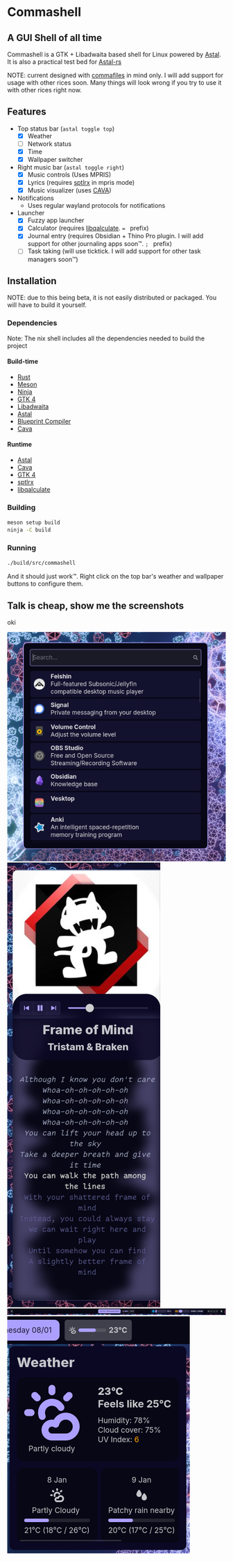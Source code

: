 # Commashell

## A GUI Shell of all time

Commashell is a GTK + Libadwaita based shell for Linux powered by [Astal](https://aylur.github.io/astal/).
It is also a practical test bed for [Astal-rs](https://github.com/Suya1671/astal-rs)

NOTE: current designed with [commafiles](https://github.com/Suya1671/commafiles) in mind only.
I will add support for usage with other rices soon. Many things will look wrong if you try to use it with other rices right now.

## Features

- Top status bar (`astal toggle top`)
  - [x] Weather
  - [ ] Network status
  - [x] Time
  - [x] Wallpaper switcher
- Right music bar (`astal toggle right`)
  - [x] Music controls (Uses MPRIS)
  - [x] Lyrics (requires [sptlrx](https://github.com/raitonoberu/sptlrx) in mpris mode)
  - [x] Music visualizer (uses [CAVA](https://github.com/karlstav/cava))
- Notifications
  - Uses regular wayland protocols for notifications
- Launcher
  - [x] Fuzzy app launcher
  - [x] Calculator (requires [libqalculate](https://qalculate.github.io/). `= ` prefix)
  - [x] Journal entry (requires Obsidian + Thino Pro plugin. I will add support for other journaling apps soon:tm:. `; ` prefix)
  - [ ] Task taking (will use ticktick. I will add support for other task managers soon:tm:)

## Installation
NOTE: due to this being beta, it is not easily distributed or packaged. You will have to build it yourself.

### Dependencies
Note: The nix shell includes all the dependencies needed to build the project

#### Build-time
- [Rust](https://rust-lang.org)
- [Meson](https://mesonbuild.com)
- [Ninja](https://ninja-build.org)
- [GTK 4](https://gtk.org)
- [Libadwaita](https://gitlab.gnome.org/GNOME/libadwaita)
- [Astal](https://aylur.github.io/astal/)
- [Blueprint Compiler](https://jwestman.pages.gitlab.gnome.org/blueprint-compiler)
- [Cava](https://github.com/karlstav/cava)

#### Runtime
- [Astal](https://aylur.github.io/astal/)
- [Cava](https://github.com/karlstav/cava)
- [GTK 4](https://gtk.org)
- [sptlrx](https://github.com/raitonoberu/sptlrx)
- [libqalculate](https://qalculate.github.io/)

### Building
```sh
meson setup build
ninja -C build
```

### Running
```sh
./build/src/commashell
```

And it should just work:tm:.
Right click on the top bar's weather and wallpaper buttons to configure them.

## Talk is cheap, show me the screenshots
oki

![The App Launcher](./data/screenshots/launcher.png)
![Music bar](./data/screenshots/music.png)
![Top bar](./data/screenshots/top-bar.png)
![Weather display](./data/screenshots/weather.png)
